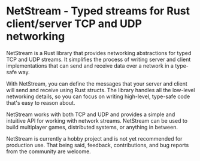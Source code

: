 # NetStream - Typed streams for Rust client/server TCP and UDP networking

NetStream is a Rust library that provides networking abstractions for typed TCP and UDP streams. It simplifies the process of writing server and client implementations that can send and receive data over a network in a type-safe way.

With NetStream, you can define the messages that your server and client will send and receive using Rust structs. The library handles all the low-level networking details, so you can focus on writing high-level, type-safe code that's easy to reason about.

NetStream works with both TCP and UDP and provides a simple and intuitive API for working with network streams. NetStream can be used to build multiplayer games, distributed systems, or anything in between.

NetStream is currently a hobby project and is not yet recommended for production use. That being said, feedback, contributions, and bug reports from the community are welcome.
